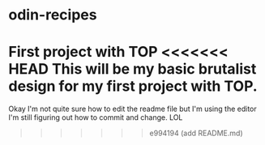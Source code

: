 # odin-recipes
First project with TOP
<<<<<<< HEAD
This will be my basic brutalist design for my first project with TOP. 
=======
Okay I'm not quite sure how to edit the readme file but I'm using the editor
I'm still figuring out how to commit and change. LOL
>>>>>>> e994194 (add README.md)
